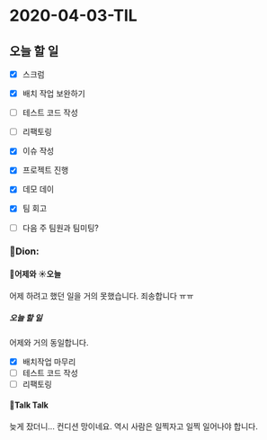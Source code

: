 # 2020-04-03-TIL

## 오늘 할 일

- [x] 스크럼
- [x] 배치 작업 보완하기
- [ ] 테스트 코드 작성
- [ ] 리팩토링
- [x] 이슈 작성
- [x] 프로젝트 진행
- [x] 데모 데이
- [x] 팀 회고

- [ ] 다음 주 팀원과 팀미팅?

### 🎒Dion:

#### 🌝어제와 ☀️오늘

어제 하려고 했던 일을 거의 못했습니다. 죄송합니다 ㅠㅠ

##### 오늘 할 일

어제와 거의 동일합니다.

- [x] 배치작업 마무리
- [ ] 테스트 코드 작성
- [ ] 리팩토링

#### 📢Talk Talk

늦게 잤더니... 컨디션 망이네요. 역시 사람은 일찍자고 일찍 일어나야 합니다.

